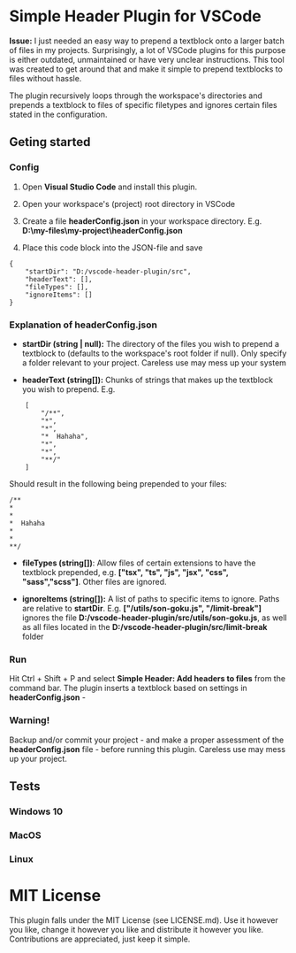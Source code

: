 # Simple Header Plugin for VSCode

**Issue:** I just needed an easy way to prepend a textblock onto a larger batch of files in my projects. Surprisingly, a lot of VSCode plugins for this purpose is either outdated, unmaintained or have very unclear instructions. This tool was created to get around that and make it simple to prepend textblocks to files without hassle.

The plugin recursively loops through the workspace's directories and prepends a textblock to files of specific filetypes and ignores certain files stated in the configuration. 

## Geting started

### Config

1. Open **Visual Studio Code** and install this plugin.
2. Open your workspace's (project) root directory in VSCode
3. Create a file **headerConfig.json** in your workspace directory. E.g. __D:\my-files\my-project\headerConfig.json__


4. Place this code block into the JSON-file and save

```
{
    "startDir": "D:/vscode-header-plugin/src",
    "headerText": [],
    "fileTypes": [],
    "ignoreItems": []
}
```

### Explanation of headerConfig.json

- **startDir (string | null):** The directory of the files you wish to prepend a textblock to (defaults to the workspace's root folder if null). Only specify a folder relevant to your project. Careless use may mess up your system

- **headerText (string[]):** Chunks of strings that makes up the textblock you wish to prepend. E.g.

```
    [
        "/**",
        "*",
        "*",
        "*  Hahaha",
        "*",
        "*",
        "**/"
    ]
```

Should result in the following being prepended to your files:

```
/**
*
*
*  Hahaha
*
*
**/
```

- **fileTypes (string[])**: Allow files of certain extensions to have the textblock prepended, e.g. __["tsx", "ts", "js", "jsx", "css", "sass","scss"]__. Other files are ignored. 

- **ignoreItems (string[]):** A list of paths to specific items to ignore. Paths are relative to **startDir**. E.g. __["/utils/son-goku.js", "/limit-break"]__ ignores the file __D:/vscode-header-plugin/src/utils/son-goku.js__, as well as all files located in the __D:/vscode-header-plugin/src/limit-break__ folder


### Run
Hit Ctrl + Shift + P and select **Simple Header: Add headers to files** from the command bar. The plugin inserts a textblock based on settings in  __headerConfig.json__ -

### Warning!
Backup and/or commit your project - and make a proper assessment of the **headerConfig.json** file - before running this plugin. Careless use may mess up your project.

## Tests

### Windows 10

### MacOS

### Linux

# MIT License
This plugin falls under the MIT License (see LICENSE.md). Use it however you like, change it however you like and distribute it however you like. Contributions are appreciated, just keep it simple.
